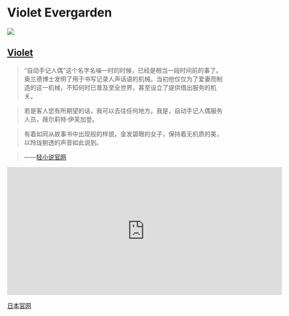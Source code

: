 # Violet Evergarden
![](https://violetevergarden.love/images/violet.png)

## [Violet](https://violetevergarden.love/)

>“自动手记人偶”这个名字名噪一时的时候，已经是相当一段时间前的事了。奥兰德博士发明了用于书写记录人声话语的机械。当初他仅仅为了爱妻而制造的这一机械，不知何时已普及至全世界，甚至设立了提供借出服务的机关。

>若是客人您有所期望的话，我可以去往任何地方。我是，自动手记人偶服务人员，薇尔莉特·伊芙加登。

>有着如同从故事书中出现般的样貌，金发碧眼的女子，保持着无机质的美，以玲珑剔透的声音如此说到。

>——[轻小说官网](http://www.kyotoanimation.co.jp/books/violet/story/)

<iframe src="https://ddns.menhood.wang:2233/violet.html"
        allowfullscreen="allowfullscreen"
        mozallowfullscreen="mozallowfullscreen"
        msallowfullscreen="msallowfullscreen"
        oallowfullscreen="oallowfullscreen"
        webkitallowfullscreen="webkitallowfullscreen"
        scrolling="no" frameborder="0" width=640 height=298></iframe>


[日本官网](http://violet-evergarden.jp/)
